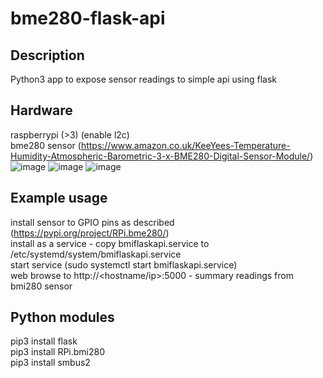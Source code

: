 # bme280-flask-api

Description
-----------
Python3 app to expose sensor readings to simple api using flask <br />

Hardware
-------------
raspberrypi (>3) (enable l2c)<br />
bme280 sensor (https://www.amazon.co.uk/KeeYees-Temperature-Humidity-Atmospheric-Barometric-3-x-BME280-Digital-Sensor-Module/)<br />
![image](https://user-images.githubusercontent.com/12842988/207841794-537d670a-0218-4c61-8329-e0ed78c9ebac.png)
![image](https://user-images.githubusercontent.com/12842988/207841871-8e7b839b-dbe8-48a0-94f1-ab923bac6ff5.png)
![image](https://user-images.githubusercontent.com/12842988/207846012-f439f712-a16b-4b6c-a8d3-a6f009984dac.png)


Example usage
-------------
install sensor to GPIO pins as described (https://pypi.org/project/RPi.bme280/)<br />
install as a service - copy bmiflaskapi.service to /etc/systemd/system/bmiflaskapi.service<br />
start service (sudo systemctl start bmiflaskapi.service)<br />
web browse to http://<hostname/ip>:5000 - summary readings from bmi280 sensor<br />

Python modules
-------------
pip3 install flask<br />
pip3 install RPi.bmi280<br />
pip3 install smbus2<br />
